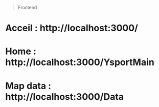 > Frontend
# Acceil : http://localhost:3000/
# Home : http://localhost:3000/YsportMain
# Map data : http://localhost:3000/Data